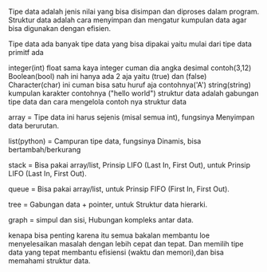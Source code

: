 Tipe data adalah jenis nilai yang bisa disimpan dan diproses dalam program. Struktur data adalah cara menyimpan dan mengatur kumpulan data agar bisa digunakan dengan efisien.

Tipe data
ada banyak tipe data yang bisa dipakai yaitu mulai dari tipe data primitf ada

integer(int)
float sama kaya integer cuman dia angka desimal contoh(3,12)
Boolean(bool) nah ini hanya ada 2 aja yaitu (true) dan (false)
Character(char) ini cuman bisa satu huruf aja contohnya('A')
string(string) kumpulan karakter contohnya ("hello world")
struktur data adalah gabungan tipe data dan cara mengelola
contoh nya struktur data

array = Tipe data ini harus sejenis (misal semua int), fungsinya Menyimpan data berurutan.

list(python) = Campuran tipe data, fungsinya Dinamis, bisa bertambah/berkurang

stack = Bisa pakai array/list, Prinsip LIFO (Last In, First Out), untuk Prinsip LIFO (Last In, First Out).

queue = Bisa pakai array/list, untuk Prinsip FIFO (First In, First Out).

tree = Gabungan data + pointer, untuk Struktur data hierarki.

graph = simpul dan sisi, Hubungan kompleks antar data.

kenapa bisa penting karena itu semua bakalan membantu loe menyelesaikan masalah dengan lebih cepat dan tepat. Dan memilih tipe data yang tepat membantu efisiensi (waktu dan memori),dan bisa memahami struktur data.